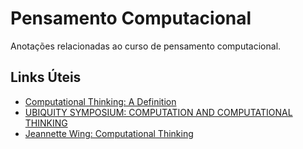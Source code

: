 # Pensamento Computacional
Anotações relacionadas ao curso de pensamento computacional.

## Links Úteis
- [Computational Thinking: A Definition](https://www.cs.cmu.edu/~CompThink/resources/TheLinkWing.pdf)
- [UBIQUITY SYMPOSIUM: COMPUTATION AND COMPUTATIONAL THINKING](https://ubiquity.acm.org/article.cfm?id=1922682)
- [Jeannette Wing: Computational Thinking](https://www.youtube.com/watch?v=YVEUOHw3Qb8)